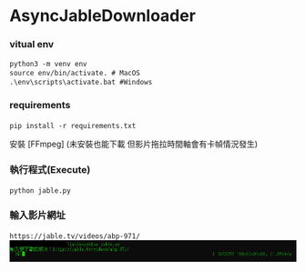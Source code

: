 # AsyncJableDownloader

### vitual env
```
python3 -m venv env
source env/bin/activate. # MacOS
.\env\scripts\activate.bat #Windows
```

### requirements
`pip install -r requirements.txt`

安裝 [FFmpeg] (未安裝也能下載 但影片拖拉時間軸會有卡幀情況發生)

### 執行程式(Execute)
`python jable.py`

### 輸入影片網址
`https://jable.tv/videos/abp-971/`    
![image](https://github.com/w871203w/AsyncJableDownloader/blob/main/image/2.PNG) 
